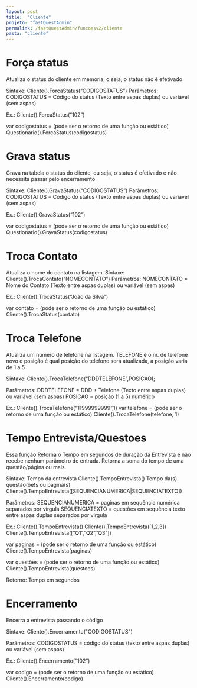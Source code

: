```yaml
---
layout: post
title:  "Cliente"
projeto: "fastQuestAdmin"
permalink: /fastQuestAdmin/funcoesv2/cliente
pasta: "cliente"
---
```


# Força status
Atualiza o status do cliente em memória, o seja, o status não é efetivado

Sintaxe: 
Cliente().ForcaStatus(“CODIGOSTATUS”)
Parâmetros:
CODIGOSTATUS = Código do status (Texto entre aspas duplas) ou variável (sem aspas)

Ex.: 
Cliente().ForcaStatus(“102”)

var codigostatus = (pode ser o retorno de uma função ou estático)
Questionario().ForcaStatus(codigostatus)


# Grava status
Grava na tabela o status do cliente, ou seja, o status é efetivado e não necessita passar pelo encerramento

Sintaxe: 
Cliente().GravaStatus(“CODIGOSTATUS”)
Parâmetros:
CODIGOSTATUS = Código do status (Texto entre aspas duplas) ou variável (sem aspas)

Ex.: 
Cliente().GravaStatus(“102”)

var codigostatus = (pode ser o retorno de uma função ou estático)
Questionario().GravaStatus(codigostatus)

# Troca Contato
Atualiza o nome do contato na listagem.
Sintaxe: 
Cliente().TrocaContato(“NOMECONTATO”)
Parâmetros:
NOMECONTATO = Nome do Contato (Texto entre aspas duplas) ou variável (sem aspas)

Ex.:
Cliente().TrocaStatus(“João da Silva”)

var contato = (pode ser o retorno de uma função ou estático)
Cliente().TrocaStatus(contato)


# Troca Telefone
Atualiza um número de telefone na listagem. TELEFONE é o nr. de telefone novo e posição é qual posição do telefone será atualizada, a posição varia de 1 a 5

Sintaxe:
Cliente().TrocaTelefone(“DDDTELEFONE”,POSICAO);

Parâmetros:
DDDTELEFONE = DDD + Telefone (Texto entre aspas duplas) ou variável (sem aspas)
POSICAO = posição (1 a 5) numérico

Ex.:
Cliente().TrocaTelefone(“11999999999”,1)
var telefone = (pode ser o retorno de uma função ou estático)
Cliente().TrocaTelefone(telefone, 1)


# Tempo Entrevista/Questoes
Essa função Retorna o Tempo em segundos de duração da Entrevista e não recebe nenhum parâmetro de entrada.
Retorna a soma do tempo de uma questão/página ou mais.

Sintaxe:
Tempo da entrevista
Cliente().TempoEntrevista()
Tempo da(s) questão(õe)s ou página(s)
Cliente().TempoEntrevista([SEQUENCIANUMERICA|SEQUENCIATEXTO])

Parâmetros:
SEQUENCIANUMERICA = paginas em sequência numérica separados por vírgula
SEQUENCIATEXTO = questões em sequência texto entre aspas duplas separados por vírgula

Ex.:
Cliente().TempoEntrevista()
Cliente().TempoEntrevista([1,2,3])
Cliente().TempoEntrevista([“Q1”,”Q2”,”Q3”])

var paginas = (pode ser o retorno de uma função ou estático)
Cliente().TempoEntrevista(paginas)

var questões = (pode ser o retorno de uma função ou estático)
Cliente().TempoEntrevista(questoes)

Retorno:
Tempo em segundos


# Encerramento
Encerra a entrevista passando o código

Sintaxe:
Cliente().Encerramento("CODIGOSTATUS")

Parâmetros:
CODIGOSTATUS = código do status (texto entre aspas duplas) ou variável (sem aspas)

Ex.:
Cliente().Encerramento(“102”)

var codigo = (pode ser o retorno de uma função ou estático)
Cliente().Encerramento(codigo)



